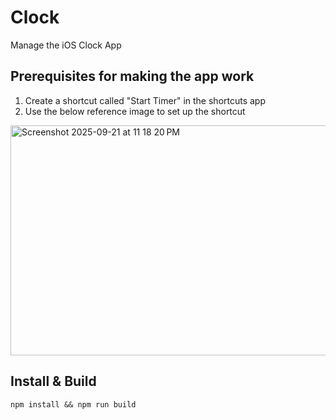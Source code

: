 # Clock

Manage the iOS Clock App


## Prerequisites for making the app work
1. Create a shortcut called "Start Timer" in the shortcuts app
2. Use the below reference image to set up the shortcut
<img width="738" height="368" alt="Screenshot 2025-09-21 at 11 18 20 PM" src="https://github.com/user-attachments/assets/eaf3e85b-1eb1-4e45-8692-3b513ffc14ad" />


## Install & Build
`npm install && npm run build`

